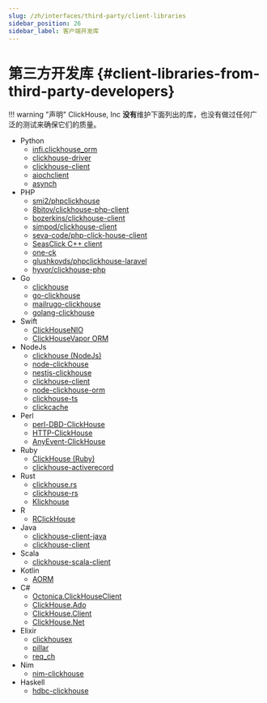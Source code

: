 ```yaml
---
slug: /zh/interfaces/third-party/client-libraries
sidebar_position: 26
sidebar_label: 客户端开发库
---
```


# 第三方开发库 {#client-libraries-from-third-party-developers}

!!! warning "声明"
ClickHouse, Inc **没有**维护下面列出的库，也没有做过任何广泛的测试来确保它们的质量。

-   Python
    -   [infi.clickhouse_orm](https://github.com/Infinidat/infi.clickhouse_orm)
    -   [clickhouse-driver](https://github.com/mymarilyn/clickhouse-driver)
    -   [clickhouse-client](https://github.com/yurial/clickhouse-client)
    -   [aiochclient](https://github.com/maximdanilchenko/aiochclient)
    -   [asynch](https://github.com/long2ice/asynch)
-   PHP
    -   [smi2/phpclickhouse](https://packagist.org/packages/smi2/phpClickHouse)
    -   [8bitov/clickhouse-php-client](https://packagist.org/packages/8bitov/clickhouse-php-client)
    -   [bozerkins/clickhouse-client](https://packagist.org/packages/bozerkins/clickhouse-client)
    -   [simpod/clickhouse-client](https://packagist.org/packages/simpod/clickhouse-client)
    -   [seva-code/php-click-house-client](https://packagist.org/packages/seva-code/php-click-house-client)
    -   [SeasClick C++ client](https://github.com/SeasX/SeasClick)
    -   [one-ck](https://github.com/lizhichao/one-ck)
    -   [glushkovds/phpclickhouse-laravel](https://packagist.org/packages/glushkovds/phpclickhouse-laravel)
    -   [hyvor/clickhouse-php](https://github.com/hyvor/clickhouse-php)
-   Go
    -   [clickhouse](https://github.com/kshvakov/clickhouse/)
    -   [go-clickhouse](https://github.com/roistat/go-clickhouse)
    -   [mailrugo-clickhouse](https://github.com/mailru/go-clickhouse)
    -   [golang-clickhouse](https://github.com/leprosus/golang-clickhouse)
-   Swift
    -   [ClickHouseNIO](https://github.com/patrick-zippenfenig/ClickHouseNIO)
    -   [ClickHouseVapor ORM](https://github.com/patrick-zippenfenig/ClickHouseVapor)
-   NodeJs
    -   [clickhouse (NodeJs)](https://github.com/TimonKK/clickhouse)
    -   [node-clickhouse](https://github.com/apla/node-clickhouse)
    -   [nestjs-clickhouse](https://github.com/depyronick/nestjs-clickhouse)
    -   [clickhouse-client](https://github.com/depyronick/clickhouse-client)
    -   [node-clickhouse-orm](https://github.com/zimv/node-clickhouse-orm)
    -   [clickhouse-ts](https://github.com/bytadaniel/clickhouse-ts)
    -   [clickcache](https://github.com/bytadaniel/clickcache)
-   Perl
    -   [perl-DBD-ClickHouse](https://github.com/elcamlost/perl-DBD-ClickHouse)
    -   [HTTP-ClickHouse](https://metacpan.org/release/HTTP-ClickHouse)
    -   [AnyEvent-ClickHouse](https://metacpan.org/release/AnyEvent-ClickHouse)
-   Ruby
    -   [ClickHouse (Ruby)](https://github.com/shlima/click_house)
    -   [clickhouse-activerecord](https://github.com/PNixx/clickhouse-activerecord)
-   Rust
    -   [clickhouse.rs](https://github.com/loyd/clickhouse.rs)
    -   [clickhouse-rs](https://github.com/suharev7/clickhouse-rs)
    -   [Klickhouse](https://github.com/Protryon/klickhouse)
-   R
    -   [RClickHouse](https://github.com/IMSMWU/RClickHouse)
-   Java
    -   [clickhouse-client-java](https://github.com/VirtusAI/clickhouse-client-java)
    -   [clickhouse-client](https://github.com/Ecwid/clickhouse-client)
-   Scala
    -   [clickhouse-scala-client](https://github.com/crobox/clickhouse-scala-client)
-   Kotlin
    -   [AORM](https://github.com/TanVD/AORM)
-   C#
    -   [Octonica.ClickHouseClient](https://github.com/Octonica/ClickHouseClient)
    -   [ClickHouse.Ado](https://github.com/killwort/ClickHouse-Net)
    -   [ClickHouse.Client](https://github.com/DarkWanderer/ClickHouse.Client)
    -   [ClickHouse.Net](https://github.com/ilyabreev/ClickHouse.Net)
-   Elixir
    -   [clickhousex](https://github.com/appodeal/clickhousex/)
    -   [pillar](https://github.com/sofakingworld/pillar)
    -   [req_ch](https://github.com/livebook-dev/req_ch)
-   Nim
    -   [nim-clickhouse](https://github.com/leonardoce/nim-clickhouse)
-   Haskell
    -   [hdbc-clickhouse](https://github.com/zaneli/hdbc-clickhouse)
